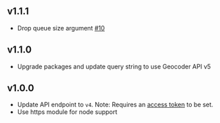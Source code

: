 v1.1.1
---

- Drop queue size argument [#10](https://github.com/mapbox/geocode-many/pull/10)

v1.1.0
---

- Upgrade packages and update query string to use Geocoder API v5

v1.0.0
---

- Update API endpoint to `v4`. Note: Requires an [access token](https://www.mapbox.com/help/create-api-access-token/) to be set.
- Use https module for node support
